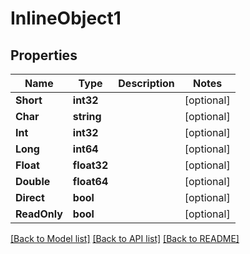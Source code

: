 # InlineObject1

## Properties

Name | Type | Description | Notes
------------ | ------------- | ------------- | -------------
**Short** | **int32** |  | [optional] 
**Char** | **string** |  | [optional] 
**Int** | **int32** |  | [optional] 
**Long** | **int64** |  | [optional] 
**Float** | **float32** |  | [optional] 
**Double** | **float64** |  | [optional] 
**Direct** | **bool** |  | [optional] 
**ReadOnly** | **bool** |  | [optional] 

[[Back to Model list]](../README#documentation-for-models) [[Back to API list]](../README#documentation-for-api-endpoints) [[Back to README]](../README)


